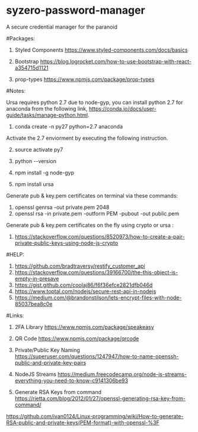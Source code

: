# syzero-password-manager
A secure credential manager for the paranoid


#Packages:

1. Styled Components
https://www.styled-components.com/docs/basics

2. Bootstrap
https://blog.logrocket.com/how-to-use-bootstrap-with-react-a354715d1121

3. prop-types
https://www.npmjs.com/package/prop-types

#Notes:

Ursa requires python 2.7 due to node-gyp, you can install
python 2.7 for anaconda from the following link, https://conda.io/docs/user-guide/tasks/manage-python.html. 

1. conda create -n py27 python=2.7 anaconda

Activate the 2.7 enviorment by executing the following instruction.

2. source activate py7
3. python --version

4. npm install -g node-gyp
5. npm install ursa

Generate pub & key.pem certificates on terminal via these commands:
1. openssl genrsa -out private.pem 2048
2. openssl rsa -in private.pem -outform PEM -pubout -out public.pem

Generate pub & key.pem certificates on the fly using crypto or ursa :
1. https://stackoverflow.com/questions/8520973/how-to-create-a-pair-private-public-keys-using-node-js-crypto

#HELP:

1. https://github.com/bradtraversy/restify_customer_api 
2. https://stackoverflow.com/questions/39166700/the-this-object-is-empty-in-presave
3. https://gist.github.com/coolaj86/f6f36efce2821dfb046d
4. https://www.toptal.com/nodejs/secure-rest-api-in-nodejs
5. https://medium.com/@brandonstilson/lets-encrypt-files-with-node-85037bea8c0e

#Links:

1. 2FA Library
https://www.npmjs.com/package/speakeasy

2. QR Code
https://www.npmjs.com/package/qrcode 

3. Private/Public Key Naming
https://superuser.com/questions/1247947/how-to-name-openssh-public-and-private-key-pairs

4. NodeJS Streams
https://medium.freecodecamp.org/node-js-streams-everything-you-need-to-know-c9141306be93

5. Generate RSA Keys from command
https://rietta.com/blog/2012/01/27/openssl-generating-rsa-key-from-command/

https://github.com/ivan0124/Linux-programming/wiki/How-to-generate-RSA-public-and-private-keys(PEM-format)-with-openssl-%3F
